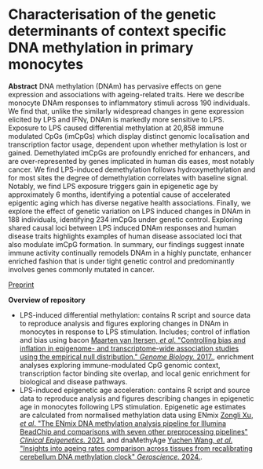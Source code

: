 # Characterisation of the genetic determinants of context specific DNA methylation in primary monocytes

**Abstract**
DNA methylation (DNAm) has pervasive effects on gene expression and associations with ageing-related traits. Here we describe monocyte DNAm responses to inflammatory stimuli across 190 individuals. We find that, unlike the similarly widespread changes in gene expression elicited by LPS and IFNγ, DNAm is markedly more sensitive to LPS. Exposure to LPS caused differential methylation at 20,858 immune modulated CpGs (imCpGs) which display distinct genomic localisation and transcription factor usage, dependent upon whether methylation is lost or gained. Demethylated imCpGs are profoundly enriched for enhancers, and are over-represented by genes implicated in human dis eases, most notably cancer. We find LPS-induced demethylation follows hydroxymethylation and for most sites the degree of demethylation correlates with baseline signal. Notably, we find LPS exposure triggers gain in epigenetic age by approximately 6 months, identifying a potential cause of accelerated epigentic aging which has diverse negative health associations. Finally, we explore the effect of genetic variation on LPS induced changes in DNAm in 188 individuals, identifying 234 imCpGs under genetic control. Exploring shared causal loci between LPS induced DNAm responses and human disease traits highlights examples of human disease associated loci that also modulate imCpG formation. In summary, our findings suggest innate immune activity continually remodels DNAm in a highly punctate, enhancer enriched fashion that is under tight genetic control and predominantly involves genes commonly mutated in cancer.

[Preprint](https://www.biorxiv.org/content/10.1101/2023.05.17.541041v1)

**Overview of repository**
* LPS-induced differential methylation: contains R script and source data to reproduce analysis and figures exploring changes in DNAm in monocytes in response to LPS stimulation. Includes; control of inflation and bias using bacon [Maarten van Itersen, *et al*. "Controlling bias and inflation in epigenome- and transcriptome-wide association studies using the empirical null distribution." *Genome Biology.* 2017.](https://genomebiology.biomedcentral.com/articles/10.1186/s13059-016-1131-9), enrichment analyses exploring immune-modulated CpG genomic context, transcription factor binding site overlap, and local genic enrichment for biological and disease pathways.
* LPS-induced epigenetic age acceleration: contains R script and source data to reproduce analysis and figures describing changes in epigenetic age in monocytes following LPS stimulation. Epigenetic age estimates are calculated from normalised methylation data using ENmix [Zongli Xu, *et al*. "The ENmix DNA methylation analysis pipeline for Illumina BeadChip and comparisons with seven other preprocessing pipelines" *Clinical Epigenetics.* 2021.](https://clinicalepigeneticsjournal.biomedcentral.com/articles/10.1186/s13148-021-01207-1) and dnaMethyAge [Yuchen Wang, *et al*. "Insights into ageing rates comparison across tissues from recalibrating cerebellum DNA methylation clock" *Geroscience.* 2024.](https://pubmed.ncbi.nlm.nih.gov/37597113).
